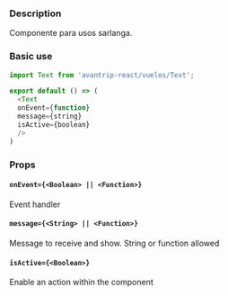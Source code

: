 ### Description
Componente para usos sarlanga.

### Basic use

```javascript
import Text from 'avantrip-react/vuelos/Text';

export default () => (
  <Text
  onEvent={function}
  message={string}
  isActive={boolean}
  />
)
```


### Props

#### `onEvent={<Boolean> || <Function>}`
Event handler

#### `message={<String> || <Function>}`
Message to receive and show. String or function allowed


#### `isActive={<Boolean>}`
Enable an action within the component
